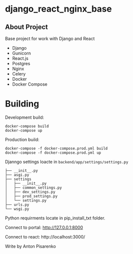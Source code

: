 # django_react_nginx_base

## About Project
Base project for work with  Django and React

- Django
- Gunicorn
- React.js
- Postgres
- Nginx
- Celery
- Docker
- Docker Compose

# Building
Development build:
```bush
docker-compose build
docker-compose up
```

Production build:
```
docker-compose -f docker-compose.prod.yml build
docker-compose -f docker-compose.prod.yml up
```

Djanngo settings loacte in `backend/app/settings/settings.py`

```
├── __init__.py
├── asgi.py
├── settings
│   ├── __init__.py
│   ├── common_settings.py
│   ├── dev_settings.py
│   ├── prod_settings.py
│   └── settings.py
├── urls.py
└── wsgi.py
```

Python requirments locate in pip_install_txt folder.

Connect to portal:
http://127.0.0.1:8000

Connect to react:
http://localhost:3000/

Write by Anton Pisarenko
